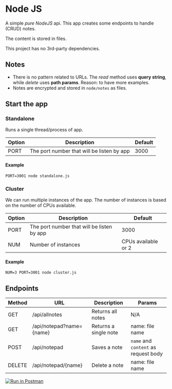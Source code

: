 # Node JS

A simple _pure NodeJS_ api. This app creates some endpoints to handle (CRUD) notes.

The content is stored in files.

This project has no 3rd-party dependencies.

## Notes
* There is no pattern related to URLs. The _read_ method uses **query string**, while _delete_ uses **path params**. Reason: to have more examples.
* Notes are encrypted and stored in `node/notes` as files.

## Start the app

### Standalone
Runs a single thread/process of app.

| Option | Description | Default |
|---|---|---|
| PORT | The port number that will be listen by app | 3000  |

#### Example
`PORT=3001 node standalone.js`

### Cluster
We can run multiple instances of the app. The number of instances is based on the number of CPUs available.


| Option | Description | Default |
|---|---|---|
| PORT | The port number that will be listen by app | 3000 |
| NUM | Number of instances | CPUs available or 2 |

#### Example
`NUM=3 PORT=3001 node cluster.js`

## Endpoints

| Method | URL | Description | Params |
|---|---|---|---|
| GET | /api/allnotes | Returns all notes | N/A |
| GET | /api/notepad?name={name}  | Returns a single note | name: file name |
| POST | /api/notepad  | Saves a note | `name` and `content` as request body |
| DELETE | /api/notepad/{name}  | Delete a note | name: file name |

[![Run in Postman](https://run.pstmn.io/button.svg)](https://app.getpostman.com/run-collection/742ae492d5ebb152018c)
